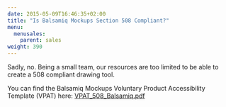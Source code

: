 ```yaml
---
date: 2015-05-09T16:46:35+02:00
title: "Is Balsamiq Mockups Section 508 Compliant?"
menu:
  menusales:
    parent: sales
weight: 390
---
```


Sadly, no. Being a small team, our resources are too limited to be able to create a 508 compliant drawing tool.

You can find the Balsamiq Mockups Voluntary Product Accessibility Template (VPAT) here: [VPAT_508_Balsamiq.pdf](http://media.balsamiq.com/eulas/VPAT_508_Balsamiq.pdf)